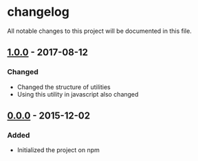 # changelog
All notable changes to this project will be documented in this file.

## [1.0.0] - 2017-08-12
### Changed
  - Changed the structure of utilities
  - Using this utility in javascript also changed

## [0.0.0] - 2015-12-02
### Added
  - Initialized the project on npm

    [Unreleased]: https://github.com/codeofnode/product/compare/petu-v1...petu-dev
    [1.0.0]: https://www.npmjs.com/package/petu/v/1.0.0
    [0.0.0]: https://www.npmjs.com/package/petu/v/0.0.1
